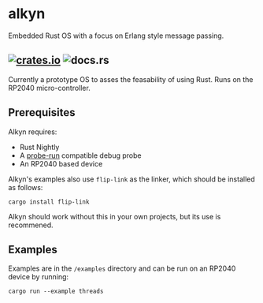 # alkyn
Embedded Rust OS with a focus on Erlang style message passing.

[![crates.io](https://img.shields.io/crates/v/alkyn.svg)](https://crates.io/crates/alkyn)
![docs.rs](https://img.shields.io/docsrs/alkyn)
---------

Currently a prototype OS to asses the feasability of using Rust.
Runs on the RP2040 micro-controller.

## Prerequisites
Alkyn requires:

* Rust Nightly
* A [probe-run](https://github.com/knurling-rs/probe-run) compatible debug probe
* An RP2040 based device

Alkyn's examples also use `flip-link` as the linker, which should be installed as follows:
```
cargo install flip-link
```
Alkyn should work without this in your own projects, but its use is recommened.

## Examples
Examples are in the `/examples` directory and can be run on an RP2040
device by running:

```
cargo run --example threads
```